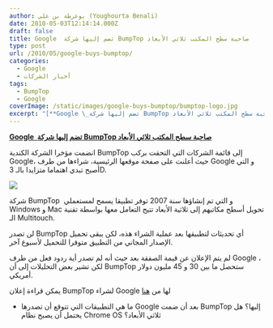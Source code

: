 ```yaml
---
author: يوغرطة بن علي (Youghourta Benali)
date: 2010-05-03T12:14:14.000Z
draft: false
title: Google  تضم إليها شركة BumpTop صاحبة سطح المكتب ثلاثي الأبعاد
type: post
url: /2010/05/google-buys-bumptop/
categories:
  - Google
  - أخبار الشركات
tags:
  - BumpTop
  - Google
coverImage: /static/images/google-buys-bumptop/bumptop-logo.jpg
excerpt: "[**Google \_تضم إليها شركة BumpTop صاحبة سطح المكتب ثلاثي الأبعاد**](https://www.it-scoop.com/2010/05/google-buys-bumptop/)\n\nانضمت مؤخرا الشركة الكندية BumpTop إلى قائمة الشركات التي التحقت بركب Google، حيث أعلنت على صفحة موقعها الرئيسية، شراءها من طرف Google و التي أصبح تبدي اهتماما متزايدا بالـ 3D.\n\n\n\nشركة BumpTop"
---
```

[**Google  تضم إليها شركة BumpTop صاحبة سطح المكتب ثلاثي الأبعاد**](https://www.it-scoop.com/2010/05/google-buys-bumptop/)

انضمت مؤخرا الشركة الكندية BumpTop إلى قائمة الشركات التي التحقت بركب Google، حيث أعلنت على صفحة موقعها الرئيسية، شراءها من طرف Google و التي أصبح تبدي اهتماما متزايدا بالـ 3D.

![](/static/images/google-buys-bumptop/bumptop-logo.jpg)

شركة BumpTop  و التي تم إنشاؤها سنة 2007 توفر تطبيقا يسمح لمستعملي Windows و Mac تحويل أسطح مكاتبهم إلى ثلاثية الأبعاد تتيح التعامل معها بواسطة تقنية الـ Multitouch.

لن تصدر BumpTop أي تحديثات لتطبيقها بعد عملية الشراء هذه، لكن يبقى تحميل الإصدار المجاني من التطبيق متوفرا للتحميل لأسبوع آخر.

لم يتم الإعلان عن قيمة الصفقة بعد حيث أنه لم تصدر أية ردود فعل من طرف Google ، لكن تشير بعض التحليلات إلى أن BumpTop ستحصل ما بين 30 و 45 مليون دولار أمريكي.

يمكن قراءة إعلان BumpTop لشراء Google لها من [هنا](http://bumptop.com/)

-   ما هي التطبيقات التي تتوقع أن تصدرها Google بعد أن ضمت BumpTop إليها؟ هل يحتمل أن يصبح نظام Chrome OS ثلاثي الأبعاد؟
